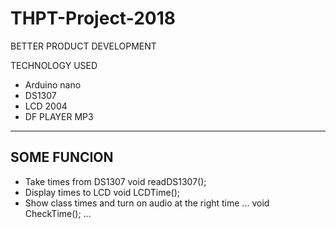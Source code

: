 # THPT-Project-2018 
BETTER PRODUCT DEVELOPMENT

TECHNOLOGY USED
 - Arduino nano
 - DS1307
 - LCD 2004
 - DF PLAYER MP3

---
SOME FUNCION
---
 - Take times from DS1307
   void readDS1307();
 - Display times to LCD
  void LCDTime();
  - Show class times and turn on audio at the right time
  ...
  void CheckTime();
  ...

